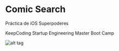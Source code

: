 # Comic Search

Práctica de iOS Superpoderes

KeepCoding Startup Engineering Master Boot Camp

![alt tag](http://nterty.com/wp-content/uploads/2014/09/heroes_marvel_001.jpg)